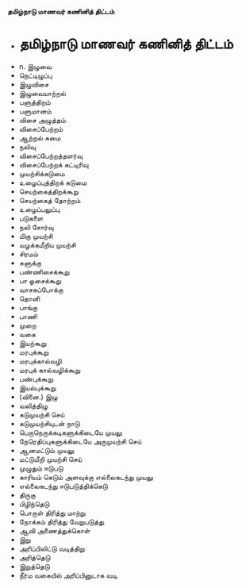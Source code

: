 **தமிழ்நாடு மாணவர் கணினித் திட்டம்**
- # தமிழ்நாடு மாணவர் கணினித் திட்டம்
- n. இழுவை
- நெட்டிழுப்பு
- இழுவிசை
- இழுவையாற்றல்
- பளுத்திறம்
-  பளுமானம்
- விசை அழுத்தம்
-  விசைப்பேற்றம்
- ஆற்றல் சுமை
- நலிவு
- விசைப்பேற்றத்தளர்வு
- விசைப்பேற்றக் கட்டிரிவு
- முயற்சிக்கடுமை
- உழைப்புத்திறக் கடுமை
- செயற்கைத்திறக்கூறு
- செயற்கைத் தோற்றம்
- உழைப்பலுப்பு
- படுகளை
- நலி சோர்வு
- மிகு முயற்சி
- வழக்கமீறிய முயற்சி
- சிரமம்
- சுளுக்கு
- பண்ணிசைக்கூறு
- பா ஓசைக்கூறு
- வாசகப்போக்கு
- தொனி
- பாங்கு
- பாணி
- முறை
- வகை
- இயற்கூறு
- மரபுக்கூறு
- மரபுக்கால்வழி
- மரபுக் கால்வழிக்கூறு
- பண்புக்கூறு
- இயல்புக்கூறு
- (வினை.) இழு
- வலித்திழு
- கடுமுயற்சி செய்
- கடுமுயற்சியுடன் நாடு
- பெருநெருக்கடிகளுக்கிடையே முயலு
- நேரெதிப்புகளுக்கிடையே அருமுயற்சி செய்
- ஆனமட்டும் முயலு
- மட்டுமீறி முயற்சி செய்
- முழுதும் ஈடுபடு
- காரியம் கெடும் அளவுக்கு எல்லைகடந்து முயலு
- எல்லைகடந்து ஈடுபடுத்திக்கெடு
- திருகு
- பிழிந்தெடு
- பொருள் திரித்து மாற்று
- நோக்கம் திரித்து வேறுபடுத்து
- ஆவி அணைத்துக்கொள்
- இறு
- அரிப்பிலிட்டு வடித்திறு
- அரித்தெடு
- இறுத்தெடு
-  நீர்ம வகையில் அரிப்பினுடாக வடி.

